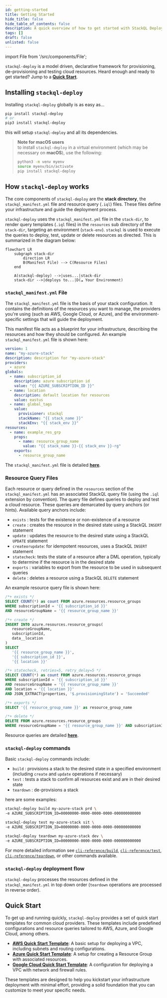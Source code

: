 ```yaml
---
id: getting-started
title: Getting Started
hide_title: false
hide_table_of_contents: false
description: A quick overview of how to get started with StackQL Deploy, including basic concepts and the essential components of a deployment.
tags: []
draft: false
unlisted: false
---
```


import File from '/src/components/File';

`stackql-deploy` is a model driven, declarative framework for provisioning, de-provisioning and testing cloud resources.  Heard enough and ready to get started? Jump to a [__Quick Start__](#quick-start).  

## Installing `stackql-deploy`

Installing `stackql-deploy` globally is as easy as...

```bash
pip install stackql-deploy
# or
pip3 install stackql-deploy
```
this will setup `stackql-deploy` and all its dependencies.

> __Note for macOS users__  
> to install `stackql-deploy` in a virtual environment (which may be necessary on __macOS__), use the following:
> ```bash
> python3 -m venv myenv
> source myenv/bin/activate
> pip install stackql-deploy
> ```

## How `stackql-deploy` works

The core components of `stackql-deploy` are the __stack directory__, the `stackql_manifest.yml` file and resource query (`.iql`) files. These files define your infrastructure and guide the deployment process.  

`stackql-deploy` uses the `stackql_manifest.yml` file in the `stack-dir`, to render query templates (`.iql` files) in the `resources` sub directory of the `stack-dir`, targeting an environment (`stack-env`).  `stackql` is used to execute the queries to deploy, test, update or delete resources as directed.  This is summarized in the diagram below:

```mermaid
flowchart LR
    subgraph stack-dir
        direction LR
        B(Manifest File) --> C(Resource Files)
    end

    A(stackql-deploy) -->|uses...|stack-dir
    stack-dir -->|deploys to...|D(☁️ Your Environment)
```

### `stackql_manifest.yml` File

The `stackql_manifest.yml` file is the basis of your stack configuration. It contains the definitions of the resources you want to manage, the providers you're using (such as AWS, Google Cloud, or Azure), and the environment-specific settings that will guide the deployment.  

This manifest file acts as a blueprint for your infrastructure, describing the resources and how they should be configured.  An example `stackql_manifest.yml` file is shown here:

<File name='stackql_manifest.yml'>

```yaml
version: 1
name: "my-azure-stack"
description: description for "my-azure-stack"
providers:
  - azure
globals:
  - name: subscription_id
    description: azure subscription id
    value: "{{ AZURE_SUBSCRIPTION_ID }}"
  - name: location
    description: default location for resources
    value: eastus
  - name: global_tags
    value:
      provisioner: stackql
      stackName: "{{ stack_name }}"
      stackEnv: "{{ stack_env }}"
resources:
  - name: example_res_grp
    props:
      - name: resource_group_name
        value: "{{ stack_name }}-{{ stack_env }}-rg"
    exports:
      - resource_group_name  
```

</File>

The `stackql_manifest.yml` file is detailed [__here__](/manifest-file).

### Resource Query Files

Each resource or query defined in the `resources` section of the `stackql_manifest.yml` has an associated StackQL query file (using the `.iql` extension by convention).  The query file defines queries to deploy and test a cloud resource.  These queries are demarcated by query anchors (or hints).  Available query anchors include:

- `exists` : tests for the existence or non-existence of a resource
- `create` : creates the resource in the desired state using a StackQL `INSERT` statement
- `update` : updates the resource to the desired state using a StackQL `UPDATE` statement
- `createorupdate`: for idempotent resources, uses a StackQL `INSERT` statement
- `statecheck`: tests the state of a resource after a DML operation, typically to determine if the resource is in the desired state
- `exports` :  variables to export from the resource to be used in subsequent queries
- `delete` : deletes a resource using a StackQL `DELETE` statement

An example resource query file is shown here:

<File name='example_res_grp.iql'>

```sql
/*+ exists */
SELECT COUNT(*) as count FROM azure.resources.resource_groups
WHERE subscriptionId = '{{ subscription_id }}'
AND resourceGroupName = '{{ resource_group_name }}'

/*+ create */
INSERT INTO azure.resources.resource_groups(
   resourceGroupName,
   subscriptionId,
   data__location
)
SELECT
   '{{ resource_group_name }}',
   '{{ subscription_id }}',
   '{{ location }}'

/*+ statecheck, retries=5, retry_delay=5 */
SELECT COUNT(*) as count FROM azure.resources.resource_groups
WHERE subscriptionId = '{{ subscription_id }}'
AND resourceGroupName = '{{ resource_group_name }}'
AND location = '{{ location }}'
AND JSON_EXTRACT(properties, '$.provisioningState') = 'Succeeded'

/*+ exports */
SELECT '{{ resource_group_name }}' as resource_group_name

/*+ delete */
DELETE FROM azure.resources.resource_groups
WHERE resourceGroupName = '{{ resource_group_name }}' AND subscriptionId = '{{ subscription_id }}'
```

</File>

Resource queries are detailed [__here__](/resource-query-files).

### `stackql-deploy` commands

Basic `stackql-deploy` commands include:

- `build` : provisions a stack to the desired state in a specified environment (including `create` and `update` operations if necessary)
- `test` : tests a stack to confirm all resources exist and are in their desired state
- `teardown` : de-provisions a stack

here are some examples:

```bash title="deploy my-azure-stack to the prd environment"
stackql-deploy build my-azure-stack prd \
-e AZURE_SUBSCRIPTION_ID=00000000-0000-0000-0000-000000000000
```

```bash title="test my-azure-stack in the sit environment"
stackql-deploy test my-azure-stack sit \
-e AZURE_SUBSCRIPTION_ID=00000000-0000-0000-0000-000000000000
```

```bash title="teardown my-azure-stack in the dev environment"
stackql-deploy teardown my-azure-stack dev \
-e AZURE_SUBSCRIPTION_ID=00000000-0000-0000-0000-000000000000
```

For more detailed information see [`cli-reference/build`](/cli-reference/build), [`cli-reference/test`](/cli-reference/test), [`cli-reference/teardown`](/cli-reference/teardown), or other commands available.


### `stackql-deploy` deployment flow

`stackql-deploy` processes the resources defined in the `stackql_manifest.yml` in top down order (`teardown` operations are processed in reverse order).



## Quick Start

To get up and running quickly, `stackql-deploy` provides a set of quick start templates for common cloud providers. These templates include predefined configurations and resource queries tailored to AWS, Azure, and Google Cloud, among others.

- [**AWS Quick Start Template**](/template-library/aws/vpc-and-ec2-instance): A basic setup for deploying a VPC, including subnets and routing configurations.
- [**Azure Quick Start Template**](/template-library/azure/simple-vnet-and-vm): A setup for creating a Resource Group with associated resources.
- [**Google Cloud Quick Start Template**](/template-library/google/k8s-the-hard-way): A configuration for deploying a VPC with network and firewall rules.

These templates are designed to help you kickstart your infrastructure deployment with minimal effort, providing a solid foundation that you can customize to meet your specific needs.